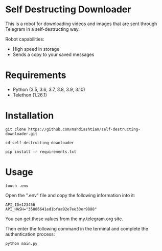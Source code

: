 #  Self Destructing Downloader
This is a robot for downloading videos and images that are sent through Telegram in a self-destructing way.

Robot capabilities:
- High speed in storage
- Sends a copy to your saved messages

# Requirements
- Python (3.5, 3.6, 3.7, 3.8, 3.9, 3.10)
- Telethon (1.26.1)

# Installation
```
git clone https://github.com/mahdiashtian/self-destructing-downloader.git
```
```
cd self-destructing-downloader
```
```
pip install -r requirements.txt
```
# Usage
```
touch .env
```
Open the ".env" file and copy the following information into it:
```
API_ID=123456
API_HASH="35886641ed1bfaa92e7ee30er9888"
```
You can get these values from the my.telegram.org site.

Then enter the following command in the terminal and complete the authentication process:
```
python main.py
```
